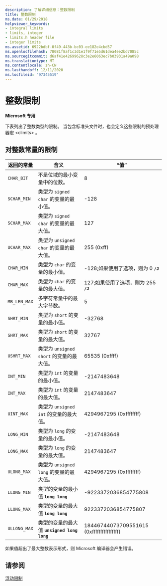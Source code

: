```yaml
---
description: 了解详细信息：整数限制
title: 整数限制
ms.date: 01/29/2018
helpviewer_keywords:
- integral limits
- limits, integer
- limits.h header file
- integer limits
ms.assetid: 6922bdbf-0f49-443b-bc03-ee182e4cbd57
ms.openlocfilehash: 78081f8af1c3d1e1f9f71e5d61dea4ee2bd7085c
ms.sourcegitcommit: d6af41e42699628c3e2e6063ec7b03931a49a098
ms.translationtype: MT
ms.contentlocale: zh-CN
ms.lasthandoff: 12/11/2020
ms.locfileid: "97345519"
---
```

# <a name="integer-limits"></a>整数限制

**Microsoft 专用**

下表列出了整数类型的限制。 当包含标准头文件时，也会定义这些限制的预处理器宏 \<climits> 。

## <a name="limits-on-integer-constants"></a>对整数常量的限制

| 返回的常量 | 含义 | “值” |
|--|--|--|
| `CHAR_BIT` | 不是位域的最小变量中的位数。 | 8 |
| `SCHAR_MIN` | 类型为 `signed char` 的变量的最小值。 | -128 |
| `SCHAR_MAX` | 类型为 `signed char` 的变量的最大值。 | 127 |
| `UCHAR_MAX` | 类型为 `unsigned char` 的变量的最大值。 | 255 (0xff) |
| `CHAR_MIN` | 类型为 `char` 的变量的最小值。 | -128;如果使用了选项，则为 0 **`/J`** |
| `CHAR_MAX` | 类型为 `char` 的变量的最大值。 | 127;如果使用了选项，则为 255 **`/J`** |
| `MB_LEN_MAX` | 多字符常量中的最大字节数。 | 5 |
| `SHRT_MIN` | 类型为 `short` 的变量的最小值。 | -32768 |
| `SHRT_MAX` | 类型为 `short` 的变量的最大值。 | 32767 |
| `USHRT_MAX` | 类型为 `unsigned short` 的变量的最大值。 | 65535 (0xffff) |
| `INT_MIN` | 类型为 `int` 的变量的最小值。 | -2147483648 |
| `INT_MAX` | 类型为 `int` 的变量的最大值。 | 2147483647 |
| `UINT_MAX` | 类型为 `unsigned int` 的变量的最大值。 | 4294967295 (0xffffffff) |
| `LONG_MIN` | 类型为 `long` 的变量的最小值。 | -2147483648 |
| `LONG_MAX` | 类型为 `long` 的变量的最大值。 | 2147483647 |
| `ULONG_MAX` | 类型为 `unsigned long` 的变量的最大值。 | 4294967295 (0xffffffff) |
| `LLONG_MIN` | 类型的变量的最小值 **`long long`** | -9223372036854775808 |
| `LLONG_MAX` | 类型的变量的最大值 **`long long`** | 9223372036854775807 |
| `ULLONG_MAX` | 类型的变量的最大值 **`unsigned long long`** | 18446744073709551615 (0xffffffffffffffff) |

如果值超出了最大整数表示形式，则 Microsoft 编译器会产生错误。

## <a name="see-also"></a>请参阅

[浮动限制](../cpp/floating-limits.md)
